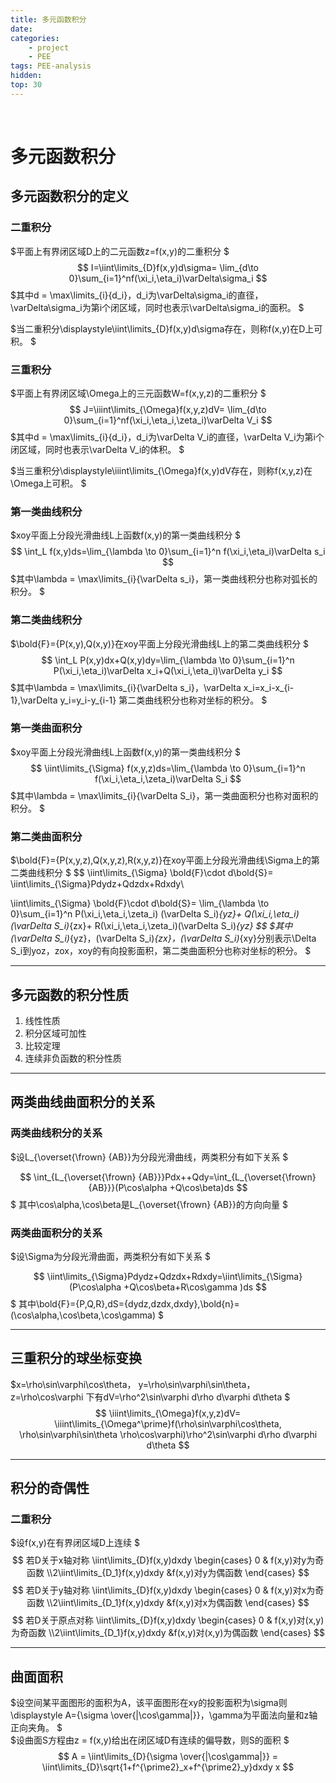 ```yaml
---
title: 多元函数积分
date: 
categories: 
    - project
    - PEE
tags: PEE-analysis
hidden: 
top: 30
---
```

&ensp;
<!-- more -->


# 多元函数积分
## 多元函数积分的定义
### 二重积分
$平面上有界闭区域D上的二元函数z=f(x,y)的二重积分
$
$$
I=\iint\limits_{D}f(x,y)d\sigma=
\lim_{d\to 0}\sum_{i=1}^nf(\xi_i,\eta_i)\varDelta\sigma_i
$$
$其中d = \max\limits_{i}\{d_i\}，d_i为\varDelta\sigma_i的直径，\varDelta\sigma_i为第i个闭区域，同时也表示\varDelta\sigma_i的面积。
$

$当二重积分\displaystyle\iint\limits_{D}f(x,y)d\sigma存在，则称f(x,y)在D上可积。
$


### 三重积分
$平面上有界闭区域\Omega上的三元函数W=f(x,y,z)的二重积分
$
$$
J=\iiint\limits_{\Omega}f(x,y,z)dV=
\lim_{d\to 0}\sum_{i=1}^nf(\xi_i,\eta_i,\zeta_i)\varDelta V_i
$$
$其中d = \max\limits_{i}\{d_i\}，d_i为\varDelta V_i的直径，\varDelta V_i为第i个闭区域，同时也表示\varDelta V_i的体积。
$

$当三重积分\displaystyle\iiint\limits_{\Omega}f(x,y)dV存在，则称f(x,y,z)在\Omega上可积。
$

### 第一类曲线积分
$xoy平面上分段光滑曲线L上函数f(x,y)的第一类曲线积分
$
$$
\int_L f(x,y)ds=\lim_{\lambda \to 0}\sum_{i=1}^n f(\xi_i,\eta_i)\varDelta s_i
$$
$其中\lambda = \max\limits_{i}\{\varDelta s_i\}，第一类曲线积分也称对弧长的积分。
$

### 第二类曲线积分
$\bold{F}=\{P(x,y),Q(x,y)\}在xoy平面上分段光滑曲线L上的第二类曲线积分
$
$$
\int_L P(x,y)dx+Q(x,y)dy=\lim_{\lambda \to 0}\sum_{i=1}^n P(\xi_i,\eta_i)\varDelta x_i+Q(\xi_i,\eta_i)\varDelta y_i
$$
$其中\lambda = \max\limits_{i}\{\varDelta s_i\}，\varDelta x_i=x_i-x_{i-1},\varDelta y_i=y_i-y_{i-1} 第二类曲线积分也称对坐标的积分。
$

### 第一类曲面积分
$xoy平面上分段光滑曲线L上函数f(x,y)的第一类曲线积分
$
$$
\iint\limits_{\Sigma} f(x,y,z)ds=\lim_{\lambda \to 0}\sum_{i=1}^n f(\xi_i,\eta_i,\zeta_i)\varDelta S_i
$$
$其中\lambda = \max\limits_{i}\{\varDelta S_i\}，第一类曲面积分也称对面积的积分。
$

### 第二类曲面积分
$\bold{F}=\{P(x,y,z),Q(x,y,z),R(x,y,z)\}在xoy平面上分段光滑曲线\Sigma上的第二类曲线积分
$
$$
\iint\limits_{\Sigma} \bold{F}\cdot d\bold{S}=
\iint\limits_{\Sigma}Pdydz+Qdzdx+Rdxdy\\

\iint\limits_{\Sigma} \bold{F}\cdot d\bold{S}=
\lim_{\lambda \to 0}\sum_{i=1}^n P(\xi_i,\eta_i,\zeta_i) (\varDelta S_i)_{yz}+
Q(\xi_i,\eta_i)(\varDelta S_i)_{zx}+
R(\xi_i,\eta_i,\zeta_i)(\varDelta S_i)_{yz}
$$
$其中(\varDelta S_i)_{yz}，(\varDelta S_i)_{zx}，(\varDelta S_i)_{xy}分别表示\Delta S_i到yoz，zox，xoy的有向投影面积，第二类曲面积分也称对坐标的积分。
$
***

## 多元函数的积分性质
1. 线性性质
2. 积分区域可加性
3. 比较定理
4. 连续非负函数的积分性质

****
## 两类曲线曲面积分的关系
### 两类曲线积分的关系
$设L_{\overset{\frown} {AB}}为分段光滑曲线，两类积分有如下关系
$

$$
\int_{L_{\overset{\frown} {AB}}}Pdx++Qdy=\int_{L_{\overset{\frown} {AB}}}(P\cos\alpha +Q\cos\beta)ds
$$
$
其中\cos\alpha,\cos\beta是L_{\overset{\frown} {AB}}的方向向量
$

### 两类曲面积分的关系
$设\Sigma为分段光滑曲面，两类积分有如下关系
$

$$
\iint\limits_{\Sigma}Pdydz+Qdzdx+Rdxdy=\iint\limits_{\Sigma}(P\cos\alpha +Q\cos\beta+R\cos\gamma )ds
$$
$
其中\bold{F}=\{P,Q,R\},dS=\{dydz,dzdx,dxdy\},\bold{n}=(\cos\alpha,\cos\beta,\cos\gamma) 
$
***

## 三重积分的球坐标变换
$x=\rho\sin\varphi\cos\theta，
y=\rho\sin\varphi\sin\theta，
z=\rho\cos\varphi
下有dV=\rho^2\sin\varphi d\rho d\varphi d\theta
$
$$
\iiint\limits_{\Omega}f(x,y,z)dV=
\iiint\limits_{\Omega^\prime}f(\rho\sin\varphi\cos\theta,
\rho\sin\varphi\sin\theta
\rho\cos\varphi)\rho^2\sin\varphi d\rho d\varphi d\theta
$$
***

## 积分的奇偶性
### 二重积分
$设f(x,y)在有界闭区域D上连续
$
$$
若D关于x轴对称
\iint\limits_{D}f(x,y)dxdy
\begin{cases}
    0 & f(x,y)对y为奇函数
    \\2\iint\limits_{D_1}f(x,y)dxdy &f(x,y)对y为偶函数
\end{cases}
$$
$$
若D关于y轴对称
\iint\limits_{D}f(x,y)dxdy
\begin{cases}
    0 & f(x,y)对x为奇函数
    \\2\iint\limits_{D_1}f(x,y)dxdy &f(x,y)对x为偶函数
\end{cases}
$$
$$
若D关于原点对称
\iint\limits_{D}f(x,y)dxdy
\begin{cases}
    0 & f(x,y)对(x,y)为奇函数
    \\2\iint\limits_{D_1}f(x,y)dxdy &f(x,y)对(x,y)为偶函数
\end{cases}
$$
***

## 曲面面积
$设空间某平面图形的面积为A，该平面图形在xy的投影面积为\sigma则
\displaystyle A={\sigma \over{|\cos\gamma|}}，\gamma为平面法向量和z轴正向夹角。
$  
$设曲面S方程由z = f(x,y)给出在闭区域D有连续的偏导数，则S的面积
$
$$
A = \iint\limits_{D}{\sigma \over{|\cos\gamma|}}
= \iint\limits_{D}\sqrt{1+f^{\prime2}_x+f^{\prime2}_y}dxdy x
$$

